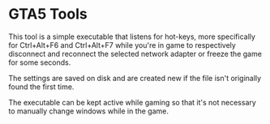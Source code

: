 # GTA5 Tools

This tool is a simple executable that listens for hot-keys, more specifically
for Ctrl+Alt+F6 and Ctrl+Alt+F7 while you're in game to respectively disconnect
and reconnect the selected network adapter or freeze the game for some seconds.

The settings are saved on disk and are created new if the file isn't originally
found the first time.

The executable can be kept active while gaming so that it's not necessary to
manually change windows while in the game.
